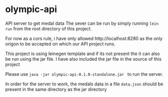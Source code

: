 # olympic-api

API server to get medal data
The sever can be run by simply running ```lein run``` from the root directory of this project.

For now as a cors rule, i have only allowed http://localhost:8280 as the only origon to be accepted on which our API project runs.

This project is using leinegen template and if its not present the it can also be run using the jar file. I have also included the jar file in the source of this project

Please use ```java -jar olympic-api-0.1.0-standalone.jar ``` to run the server.

In order for the server to work, the medals data in a file ```data.json``` should be present in the same directory as the jar directory



